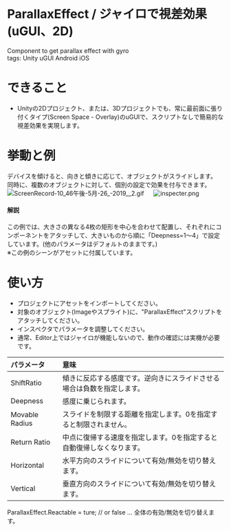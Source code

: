 # ParallaxEffect / ジャイロで視差効果 (uGUI、2D)
Component to get parallax effect with gyro  
tags: Unity uGUI Android iOS

# できること

- Unityの2Dプロジェクト、または、3Dプロジェクトでも、常に最前面に張り付くタイプ(Screen Space - Overlay)のuGUIで、スクリプトなしで簡易的な視差効果を実現します。

# 挙動と例

デバイスを傾けると、向きと傾きに応じて、オブジェクトがスライドします。  
同時に、複数のオブジェクトに対して、個別の設定で効果を付与できます。  
![ScreenRecord-_10_46午後_-5月-26_-2019__2.gif](https://qiita-image-store.s3.ap-northeast-1.amazonaws.com/0/365845/c18929c0-b029-7144-91bf-ccb3114282c3.gif) 　 ![inspecter.png](https://qiita-image-store.s3.ap-northeast-1.amazonaws.com/0/365845/13918234-99c7-65c5-0903-d59d619c1ee5.png)


#### 解説

この例では、大きさの異なる4枚の矩形を中心を合わせて配置し、それぞれにコンポーネントをアタッチして、大きいものから順に「Deepness=1～4」で設定しています。(他のパラメータはデフォルトのままです。)  
※この例のシーンがアセットに付属しています。

# 使い方

- プロジェクトにアセットをインポートしてください。
- 対象のオブジェクト(Imageやスプライト)に、"ParallaxEffect"スクリプトをアタッチしてください。
- インスペクタでパラメータを調整してください。
- 通常、Editor上ではジャイロが機能しないので、動作の確認には実機が必要です。

|パラメータ|意味|
|:---|:---|
|ShiftRatio	|傾きに反応する感度です。逆向きにスライドさせる場合は負数を指定します。	|
|Deepness	|感度に乗じられます。	|
|Movable Radius	|スライドを制限する距離を指定します。0を指定すると制限されません。	|
|Return Ratio	|中点に復帰する速度を指定します。0を指定すると自動復帰しなくなります。	|
|Horizontal	|水平方向のスライドについて有効/無効を切り替えます。	|
|Vertical	|垂直方向のスライドについて有効/無効を切り替えます。	|

ParallaxEffect.Reactable = ture; // or false … 全体の有効/無効を切り替えます。
